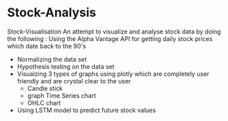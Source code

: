 # Stock-Analysis
Stock-Visualisation An attempt to visualize and analyse stock data by doing the following :
Using the Alpha Vantage API for getting daily stock prices which date back to the 90's
* Normalizing the data set
* Hypothesis testing on the data set
* Visualzing 3 types of graphs using plotly which are completely user friendly and are crystal clear to the user
  * Candle stick
   * graph Time Series chart
   * OHLC chart 
* Using LSTM model to predict future stock values
